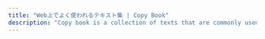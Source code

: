 ```yaml
---
title: "Web上でよく使われるテキスト集 | Copy Book"
description: "Copy book is a collection of texts that are commonly used around the web."
---
```

